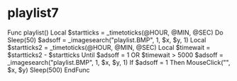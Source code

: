 # playlist7
Func playlist()
	Local $startticks = _timetoticks(@HOUR, @MIN, @SEC)
	Do
		Sleep(50)
		$adsoff = _imagesearch("playlist.BMP", 1, $x, $y, 1)
		Local $startticks2 = _timetoticks(@HOUR, @MIN, @SEC)
		Local $timewait = $startticks2 - $startticks
	Until $adsoff = 1 OR $timewait > 5000
	$adsoff = _imagesearch("playlist.BMP", 1, $x, $y, 1)
	If $adsoff = 1 Then MouseClick("", $x, $y)
	Sleep(500)
EndFunc
